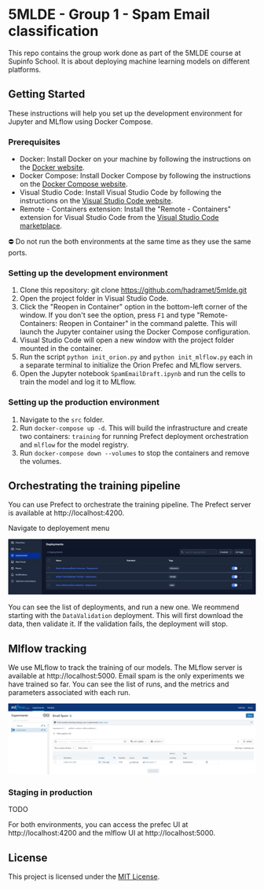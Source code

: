 # 5MLDE - Group 1 - Spam Email classification

This repo contains the group work done as part of the 5MLDE course at Supinfo School. It is about deploying machine learning models on different platforms.

## Getting Started

These instructions will help you set up the development environment for Jupyter and MLflow using Docker Compose.

### Prerequisites

- Docker: Install Docker on your machine by following the instructions on the [Docker website](https://www.docker.com).
- Docker Compose: Install Docker Compose by following the instructions on the [Docker Compose website](https://docs.docker.com/compose/install/).
- Visual Studio Code: Install Visual Studio Code by following the instructions on the [Visual Studio Code website](https://code.visualstudio.com).
- Remote - Containers extension: Install the "Remote - Containers" extension for Visual Studio Code from the [Visual Studio Code marketplace](https://marketplace.visualstudio.com/items?itemName=ms-vscode-remote.remote-containers).

⛔ Do not run the both environments at the same time as they use the same ports.

### Setting up the development environment

1. Clone this repository: git clone https://github.com/hadramet/5mlde.git
2. Open the project folder in Visual Studio Code.
3. Click the "Reopen in Container" option in the bottom-left corner of the window. If you don't see the option, press `F1` and type "Remote-Containers: Reopen in Container" in the command palette. This will launch the Jupyter container using the Docker Compose configuration.
4. Visual Studio Code will open a new window with the project folder mounted in the container.
5. Run the script `python init_orion.py` and `python init_mlflow.py` each in a separate terminal to initialize the Orion Prefec and MLflow servers.
6. Open the Jupyter notebook `SpamEmailDraft.ipynb` and run the cells to train the model and log it to MLflow.



### Setting up the production environment

1. Navigate to the `src` folder.
2. Run `docker-compose up -d`. This will build the infrastructure and create two containers: `training` for running Prefect deployment orchestration and `mlflow` for the model registry.
3. Run `docker-compose down --volumes` to stop the containers and remove the volumes.


## Orchestrating the training pipeline

You can use Prefect to orchestrate the training pipeline. The Prefect server is available at http://localhost:4200.

Navigate to deployement menu

[![Deployement menu](./assets/deployments.jpg)](./assets/deployments.jpg)

You can see the list of deployments, and run a new one. We reommend starting with the `DataValidation` deployment. This will first download the data, then validate it. If the validation fails, the deployment will stop.

## Mlflow tracking

We use MLflow to track the training of our models. The MLflow server is available at http://localhost:5000. Email spam  is the only experiments we have trained so far. You can see the list of runs, and the metrics and parameters associated with each run.

[![MLflow tracking](./assets/mlflow.jpg)](./assets/mlflow.jpg)

### Staging in production

TODO

For both environments, you can access the prefec UI at http://localhost:4200 and the mlflow UI at http://localhost:5000.



## License

This project is licensed under the [MIT License](LICENSE).
